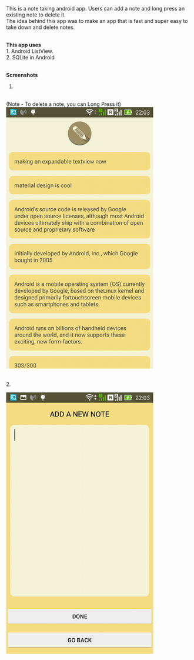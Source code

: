  This is a note taking android app. Users can add a note and long press an existing note to delete it. <br>
 The idea behind this app was to make an app that is fast and super easy to take down and delete notes. 
 
 <br>
 <b>This app uses</b>
 <br>
 1. Android ListView.
 <br>
 2. SQLite in Android
 <br><br>
 
 
  <b>Screenshots</b>
  
1. 
 <br> (Note - To delete a note, you can Long Press it) <br>
 ![Screenshot 2](https://github.com/Asutosh11/SimpleToDo/blob/master/Screenshots/3.jpg "")
  
 <br>
2.
 <br> 

 ![Screenshot 3](https://github.com/Asutosh11/SimpleToDo/blob/master/Screenshots/2.jpg "")
